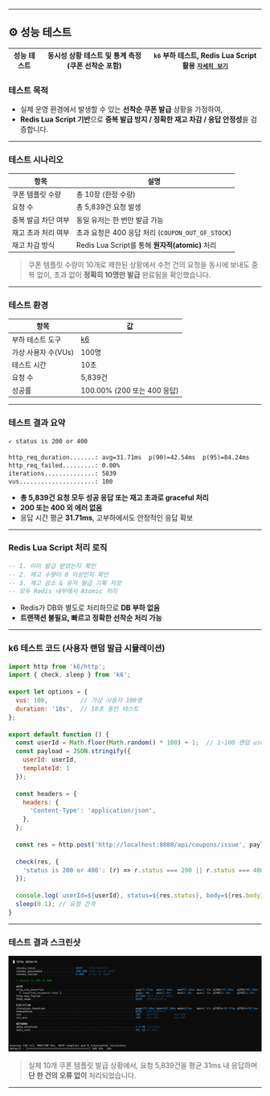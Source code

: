 
---

## ⚙️ 성능 테스트

| **성능 테스트** | 동시성 상황 테스트 및 통계 측정 (쿠폰 선착순 포함) | `k6` 부하 테스트, Redis Lua Script 활용 [`자세히 보기`](성능-테스트#성능-테스트) |
| ---------- | ------------------------------ | ---------------------------------------------------- |

###  테스트 목적

* 실제 운영 환경에서 발생할 수 있는 **선착순 쿠폰 발급** 상황을 가정하여,
* **Redis Lua Script 기반**으로 **중복 발급 방지 / 정확한 재고 차감 / 응답 안정성**을 검증합니다.

---

###  테스트 시나리오

| 항목          | 설명                                       |
| ----------- | ---------------------------------------- |
| 쿠폰 템플릿 수량   | 총 10장 (한정 수량)                            |
| 요청 수        | 총 5,839건 요청 발생                           |
| 중복 발급 차단 여부 | 동일 유저는 한 번만 발급 가능                        |
| 재고 초과 처리 여부 | 초과 요청은 400 응답 처리 (`COUPON_OUT_OF_STOCK`) |
| 재고 차감 방식    | Redis Lua Script를 통해 **원자적(atomic)** 처리  |

>  쿠폰 템플릿 수량이 10개로 제한된 상황에서 수천 건의 요청을 동시에 보내도
> 중복 없이, 초과 없이 **정확히 10명만 발급** 완료됨을 확인했습니다.

---

###  테스트 환경

| 항목            | 값                       |
| ------------- | ----------------------- |
| 부하 테스트 도구     | [k6](https://k6.io/)    |
| 가상 사용자 수(VUs) | 100명                    |
| 테스트 시간        | 10초                     |
| 요청 수          | 5,839건                  |
| 성공률           | 100.00% (200 또는 400 응답) |

---

###  테스트 결과 요약

```
✓ status is 200 or 400

http_req_duration.......: avg=31.71ms  p(90)=42.54ms  p(95)=84.24ms
http_req_failed.........: 0.00%
iterations..............: 5839
vus.....................: 100
```

* **총 5,839건 요청 모두 성공 응답 또는 재고 초과로 graceful 처리**
* **200 또는 400 외 에러 없음**
* 응답 시간 평균 **31.71ms**, 고부하에서도 안정적인 응답 확보

---

###  Redis Lua Script 처리 로직

```lua
-- 1. 이미 발급 받았는지 확인
-- 2. 재고 수량이 0 이상인지 확인
-- 3. 재고 감소 & 유저 발급 기록 저장
-- 모두 Redis 내부에서 Atomic 처리
```

* Redis가 DB와 별도로 처리하므로 **DB 부하 없음**
* **트랜잭션 불필요, 빠르고 정확한 선착순 처리 가능**

---

###  k6 테스트 코드 (사용자 랜덤 발급 시뮬레이션)

```javascript
import http from 'k6/http';
import { check, sleep } from 'k6';

export let options = {
  vus: 100,         // 가상 사용자 100명
  duration: '10s',  // 10초 동안 테스트
};

export default function () {
  const userId = Math.floor(Math.random() * 100) + 1;  // 1~100 랜덤 userId
  const payload = JSON.stringify({
    userId: userId,
    templateId: 1
  });

  const headers = {
    headers: {
      'Content-Type': 'application/json',
    },
  };

  const res = http.post('http://localhost:8080/api/coupons/issue', payload, headers);

  check(res, {
    'status is 200 or 400': (r) => r.status === 200 || r.status === 400,
  });

  console.log(`userId=${userId}, status=${res.status}, body=${res.body}`);
  sleep(0.1); // 요청 간격
}
```

---

###  테스트 결과 스크린샷

<img src="../images/k6-loadtest-example.png" width="800" alt="k6 성능 테스트 결과"/>

> 실제 10개 쿠폰 템플릿 발급 상황에서,
> 요청 5,839건을 평균 31ms 내 응답하며 **단 한 건의 오류 없이** 처리되었습니다.

---